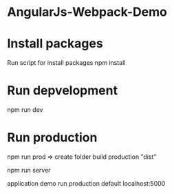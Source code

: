 # AngularJs-Webpack-Demo

# Install packages
Run script for install packages
 npm install


# Run depvelopment
 npm run dev
 
 
# Run production

 npm run prod
 => create folder build production "dist"
 
 npm run server

application demo run production default localhost:5000
